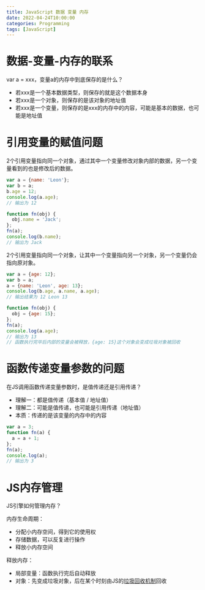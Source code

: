```yaml
---
title: JavaScript 数据 变量 内存
date: 2022-04-24T10:00:00
categories: Programming
tags: [JavaScript]
---
```


# 数据-变量-内存的联系

var a = xxx，变量a的内存中到底保存的是什么？

- 若xxx是一个基本数据类型，则保存的就是这个数据本身
- 若xxx是一个对象，则保存的是该对象的地址值
- 若xxx是一个变量，则保存的是xxx的内存中的内容，可能是基本的数据，也可能是地址值

# 引用变量的赋值问题

2个引用变量指向同一个对象，通过其中一个变量修改对象内部的数据，另一个变量看到的也是修改后的数据。

```js
var a = {name: 'Leon'};
var b = a;
b.age = 12;
console.log(a.age);
// 输出为 12

function fn(obj) {
  obj.name = 'Jack';
};
fn(a);
console.log(b.name);
// 输出为 Jack
```



2个引用变量指向同一个对象，让其中一个变量指向另一个对象，另一个变量仍会指向原对象。

```js
var a = {age: 12};
var b = a;
a = {name: 'Leon', age: 13};
console.log(b.age, a.name, a.age);
// 输出结果为 12 Leon 13

function fn(obj) {
  obj = {age: 15};
};
fn(a);
console.log(a.age);
// 输出为 13
// 函数执行完毕后内部的变量会被释放，{age: 15}这个对象会变成垃圾对象被回收
```

# 函数传递变量参数的问题

在JS调用函数传递变量参数时，是值传递还是引用传递？

- 理解一：都是值传递（基本值 / 地址值）
- 理解二：可能是值传递，也可能是引用传递（地址值）
- 本质：传递的是该变量的内存中的内容

```js
var a = 3;
function fn(a) {
  a = a + 1;
};
fn(a);
console.log(a);
// 输出为 3
```

# JS内存管理

JS引擎如何管理内存？

内存生命周期：

- 分配小内存空间，得到它的使用权
- 存储数据，可以反复进行操作
- 释放小内存空间

释放内存：

- 局部变量：函数执行完后自动释放
- 对象：先变成垃圾对象，后在某个时刻由JS的[垃圾回收机制](https://leonzym.com/posts/2022/04/22/JS%E5%9F%BA%E7%A1%80%E6%8B%BE%E9%81%97.html)回收

